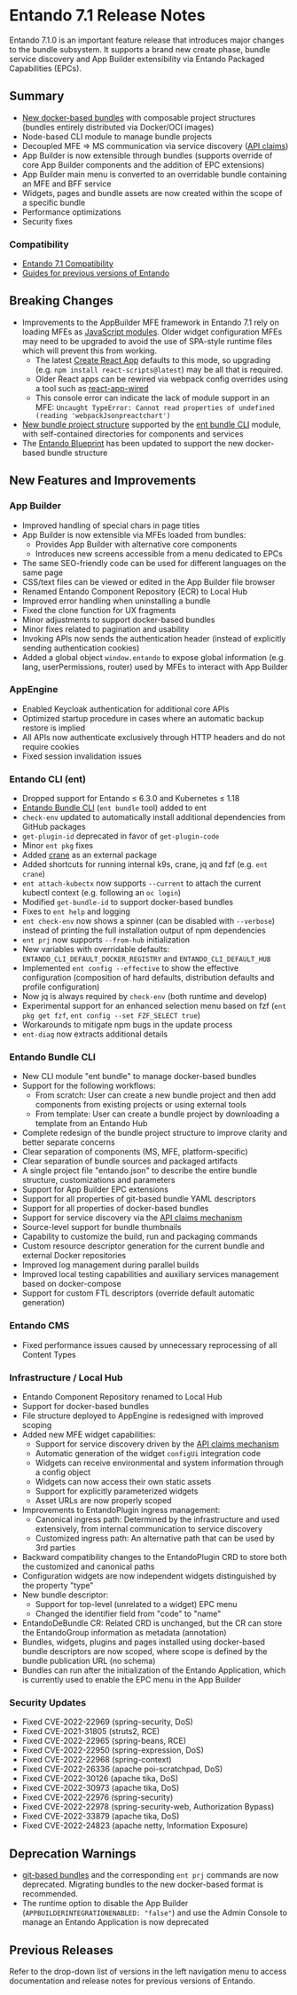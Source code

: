 # Entando 7.1 Release Notes

Entando 7.1.0 is an important feature release that introduces major changes to the bundle subsystem. It supports a brand new create phase, bundle service discovery and App Builder extensibility via Entando Packaged Capabilities (EPCs).

## Summary
- [New docker-based bundles](../curate/bundle-comparison.md) with composable project structures (bundles entirely distributed via Docker/OCI images) 
- Node-based CLI module to manage bundle projects
- Decoupled MFE ⇒ MS communication via service discovery ([API claims](../getting-started/ent-api.md))
- App Builder is now extensible through bundles (supports override of core App Builder components and the addition of EPC extensions)
- App Builder main menu is converted to an overridable bundle containing an MFE and BFF service
- Widgets, pages and bundle assets are now created within the scope of a specific bundle
- Performance optimizations
- Security fixes

### Compatibility

* [Entando 7.1 Compatibility](https://entando.com/entando-de-app/cmsresources/cms/documents/Entando_7.1_Compatibility.pdf)
* [Guides for previous versions of Entando](https://entando.com/page/en/compatibility-guide)

## Breaking Changes
* Improvements to the AppBuilder MFE framework in Entando 7.1 rely on loading MFEs as [JavaScript modules](https://developer.mozilla.org/en-US/docs/Web/JavaScript/Guide/Modules#other_differences_between_modules_and_standard_scripts). Older widget configuration MFEs may need to be upgraded to avoid the use of SPA-style runtime files which will prevent this from working. 
  * The latest [Create React App](https://create-react-app.dev/) defaults to this mode, so upgrading (e.g. `npm install react-scripts@latest`) may be all that is required.
  * Older React apps can be rewired via webpack config overrides using a tool such as [react-app-wired](https://github.com/timarney/react-app-rewired)
  * This console error can indicate the lack of module support in an MFE: `Uncaught TypeError: Cannot read properties of undefined (reading 'webpackJsonpreactchart')`
* [New bundle project structure](../curate/bundle-comparison.md) supported by the [ent bundle CLI](../getting-started/ent-bundle.md) module, with self-contained directories for components and services
* The [Entando Blueprint](../create/blueprint-features.md) has been updated to support the new docker-based bundle structure 

## New Features and Improvements

### App Builder

- Improved handling of special chars in page titles
- App Builder is now extensible via MFEs loaded from bundles:
   - Provides App Builder with alternative core components
   - Introduces new screens accessible from a menu dedicated to EPCs
- The same SEO-friendly code can be used for different languages on the same page
- CSS/text files can be viewed or edited in the App Builder file browser
- Renamed Entando Component Repository (ECR) to Local Hub
- Improved error handling when uninstalling a bundle
- Fixed the clone function for UX fragments
- Minor adjustments to support docker-based bundles 
- Minor fixes related to pagination and usability
- Invoking APIs now sends the authentication header (instead of explicitly sending authentication cookies)
- Added a global object `window.entando` to expose global information (e.g. lang, userPermissions, router) used by MFEs to interact with App Builder

### AppEngine

- Enabled Keycloak authentication for additional core APIs
- Optimized startup procedure in cases where an automatic backup restore is implied
- All APIs now authenticate exclusively through HTTP headers and do not require cookies
- Fixed session invalidation issues

### Entando CLI (ent)

- Dropped support for Entando ≤ 6.3.0 and Kubernetes ≤ 1.18
- [Entando Bundle CLI](#entando-bundle-cli) (`ent bundle` tool) added to ent
- `check-env` updated to automatically install additional dependencies from GitHub packages
- `get-plugin-id` deprecated in favor of `get-plugin-code`
- Minor `ent pkg` fixes
- Added [crane](https://github.com/google/go-containerregistry/blob/main/cmd/crane/doc/crane.md) as an external package
- Added shortcuts for running internal k9s, crane, jq and fzf (e.g. `ent crane`)
- `ent attach-kubectx` now supports `--current` to attach the current kubectl context (e.g. following an `oc login`)
- Modified `get-bundle-id` to support docker-based bundles
- Fixes to `ent help` and logging
- `ent check-env` now shows a spinner (can be disabled with `--verbose`) instead of printing the full installation output of npm dependencies 
- `ent prj` now supports `--from-hub` initialization
- New variables with overridable defaults: `ENTANDO_CLI_DEFAULT_DOCKER_REGISTRY` and `ENTANDO_CLI_DEFAULT_HUB`
- Implemented `ent config --effective` to show the effective configuration (composition of hard defaults, distribution defaults and profile configuration)
- Now jq is always required by `check-env` (both runtime and develop)
- Experimental support for an enhanced selection menu based on fzf (`ent pkg get fzf`, `ent config --set FZF_SELECT true`)
- Workarounds to mitigate npm bugs in the update process
- `ent-diag` now extracts additional details

### Entando Bundle CLI

- New CLI module "ent bundle" to manage docker-based bundles
- Support for the following workflows:
   - From scratch: User can create a new bundle project and then add components from existing projects or using external tools
   - From template: User can create a bundle project by downloading a template from an Entando Hub
- Complete redesign of the bundle project structure to improve clarity and better separate concerns
- Clear separation of components (MS, MFE, platform-specific)
- Clear separation of bundle sources and packaged artifacts
- A single project file "entando.json" to describe the entire bundle structure, customizations and parameters
- Support for App Builder EPC extensions
- Support for all properties of git-based bundle YAML descriptors
- Support for all properties of docker-based bundles
- Support for service discovery via the [API claims mechanism](../getting-started/ent-api.md)
- Source-level support for bundle thumbnails
- Capability to customize the build, run and packaging commands
- Custom resource descriptor generation for the current bundle and external Docker repositories
- Improved log management during parallel builds
- Improved local testing capabilities and auxiliary services management based on docker-compose
- Support for custom FTL descriptors (override default automatic generation)

### Entando CMS

- Fixed performance issues caused by unnecessary reprocessing of all Content Types

### Infrastructure / Local Hub

- Entando Component Repository renamed to Local Hub
- Support for docker-based bundles
- File structure deployed to AppEngine is redesigned with improved scoping
- Added new MFE widget capabilities:
   - Support for service discovery driven by the [API claims mechanism](../getting-started/ent-api.md)
   - Automatic generation of the widget `configUi` integration code
   - Widgets can receive environmental and system information through a config object
   - Widgets can now access their own static assets
   - Support for explicitly parameterized widgets
   - Asset URLs are now properly scoped
- Improvements to EntandoPlugin ingress management:
   - Canonical ingress path: Determined by the infrastructure and used extensively, from internal communication to service discovery
   - Customized ingress path: An alternative path that can be used by 3rd parties
- Backward compatibility changes to the EntandoPlugin CRD to store both the customized and canonical paths
- Configuration widgets are now independent widgets distinguished by the property "type"
- New bundle descriptor:
   - Support for top-level (unrelated to a widget) EPC menu
   - Changed the identifier field from "code" to "name"
- EntandoDeBundle CR: Related CRD is unchanged, but the CR can store the EntandoGroup information as metadata (annotation)
- Bundles, widgets, plugins and pages installed using docker-based bundle descriptors are now scoped, where scope is defined by the bundle publication URL (no schema)
- Bundles can run after the initialization of the Entando Application, which is currently used to enable the EPC menu in the App Builder

### Security Updates
- Fixed CVE-2022-22969 (spring-security, DoS)
- Fixed CVE-2021-31805 (struts2, RCE)
- Fixed CVE-2022-22965 (spring-beans, RCE)
- Fixed CVE-2022-22950 (spring-expression, DoS)
- Fixed CVE-2022-22968 (spring-context)
- Fixed CVE-2022-26336 (apache poi-scratchpad, DoS)
- Fixed CVE-2022-30126 (apache tika, DoS)
- Fixed CVE-2022-30973 (apache tika, DoS)
- Fixed CVE-2022-22976 (spring-security)
- Fixed CVE-2022-22978 (spring-security-web, Authorization Bypass)
- Fixed CVE-2022-33879 (apache tika, DoS)
- Fixed CVE-2022-24823 (apache netty, Information Exposure)

## Deprecation Warnings
- [git-based bundles](../curate/bundle-comparison.md) and the corresponding `ent prj` commands are now deprecated. Migrating bundles to the new docker-based format is recommended. 
- The runtime option to disable the App Builder (`APPBUILDERINTEGRATIONENABLED: "false"`) and use the Admin Console to manage an Entando Application is now deprecated

## Previous Releases

Refer to the drop-down list of versions in the left navigation menu to access documentation and release notes for previous versions of Entando.